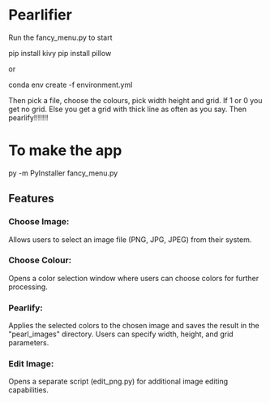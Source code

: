 # Pearlifier
Run the fancy_menu.py to start

pip install kivy
pip install pillow

or

conda env create -f environment.yml

Then pick a file, choose the colours, pick width height and grid. If 1 or 0 you get no grid. Else you get a grid with thick line as often as you say. Then pearlify!!!!!!!


# To make the app
py -m PyInstaller fancy_menu.py

## Features
### Choose Image:
Allows users to select an image file (PNG, JPG, JPEG) from their system.

### Choose Colour:
Opens a color selection window where users can choose colors for further processing.

### Pearlify:
Applies the selected colors to the chosen image and saves the result in the "pearl_images" directory. Users can specify width, height, and grid parameters.

### Edit Image:
Opens a separate script (edit_png.py) for additional image editing capabilities.
